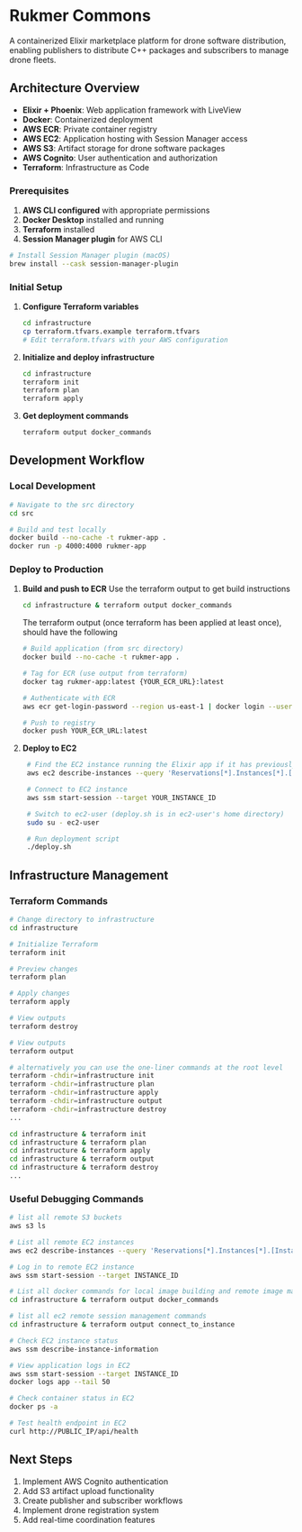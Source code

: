 # Rukmer Commons

A containerized Elixir marketplace platform for drone software distribution, enabling publishers to distribute C++ packages and subscribers to manage drone fleets.

## Architecture Overview

- **Elixir + Phoenix**: Web application framework with LiveView
- **Docker**: Containerized deployment
- **AWS ECR**: Private container registry
- **AWS EC2**: Application hosting with Session Manager access
- **AWS S3**: Artifact storage for drone software packages
- **AWS Cognito**: User authentication and authorization
- **Terraform**: Infrastructure as Code

### Prerequisites

1. **AWS CLI configured** with appropriate permissions
2. **Docker Desktop** installed and running
3. **Terraform** installed
4. **Session Manager plugin** for AWS CLI

```bash
# Install Session Manager plugin (macOS)
brew install --cask session-manager-plugin
```

### Initial Setup

1. **Configure Terraform variables**
   ```bash
   cd infrastructure
   cp terraform.tfvars.example terraform.tfvars
   # Edit terraform.tfvars with your AWS configuration
   ```

2. **Initialize and deploy infrastructure**
   ```bash
   cd infrastructure
   terraform init
   terraform plan
   terraform apply
   ```

3. **Get deployment commands**
   ```bash
   terraform output docker_commands
   ```

## Development Workflow

### Local Development

```bash
# Navigate to the src directory
cd src

# Build and test locally
docker build --no-cache -t rukmer-app .
docker run -p 4000:4000 rukmer-app
```

### Deploy to Production

1. **Build and push to ECR**
    Use the terraform output to get build instructions
    ```bash
    cd infrastructure & terraform output docker_commands
    ```

    The terraform output (once terraform has been applied at least once), should have the following
    ```bash
    # Build application (from src directory)
    docker build --no-cache -t rukmer-app .

    # Tag for ECR (use output from terraform)
    docker tag rukmer-app:latest {YOUR_ECR_URL}:latest

    # Authenticate with ECR
    aws ecr get-login-password --region us-east-1 | docker login --username AWS --password-stdin YOUR_ECR_URL

    # Push to registry
    docker push YOUR_ECR_URL:latest
    ```

2. **Deploy to EC2**
   ```bash
    # Find the EC2 instance running the Elixir app if it has previously been deployed
    aws ec2 describe-instances --query 'Reservations[*].Instances[*].[InstanceId,State.Name,Tags[?Key==`Name`].Value|[0],IamInstanceProfile.Arn]' --output table

    # Connect to EC2 instance
    aws ssm start-session --target YOUR_INSTANCE_ID

    # Switch to ec2-user (deploy.sh is in ec2-user's home directory)
    sudo su - ec2-user

    # Run deployment script
    ./deploy.sh
   ```

## Infrastructure Management

### Terraform Commands

```bash
# Change directory to infrastructure
cd infrastructure

# Initialize Terraform
terraform init

# Preview changes
terraform plan

# Apply changes
terraform apply

# View outputs
terraform destroy

# View outputs
terraform output

# alternatively you can use the one-liner commands at the root level
terraform -chdir=infrastructure init
terraform -chdir=infrastructure plan
terraform -chdir=infrastructure apply
terraform -chdir=infrastructure output
terraform -chdir=infrastructure destroy
...

cd infrastructure & terraform init
cd infrastructure & terraform plan
cd infrastructure & terraform apply
cd infrastructure & terraform output
cd infrastructure & terraform destroy
...
```


### Useful Debugging Commands

```bash
# list all remote S3 buckets
aws s3 ls

# List all remote EC2 instances
aws ec2 describe-instances --query 'Reservations[*].Instances[*].[InstanceId,State.Name,Tags[?Key==`Name`].Value|[0],IamInstanceProfile.Arn]' --output table

# Log in to remote EC2 instance
aws ssm start-session --target INSTANCE_ID

# List all docker commands for local image building and remote image management
cd infrastructure & terraform output docker_commands

# list all ec2 remote session management commands
cd infrastructure & terraform output connect_to_instance

# Check EC2 instance status
aws ssm describe-instance-information

# View application logs in EC2
aws ssm start-session --target INSTANCE_ID
docker logs app --tail 50

# Check container status in EC2
docker ps -a

# Test health endpoint in EC2
curl http://PUBLIC_IP/api/health
```

## Next Steps

1. Implement AWS Cognito authentication
2. Add S3 artifact upload functionality
3. Create publisher and subscriber workflows
4. Implement drone registration system
5. Add real-time coordination features
